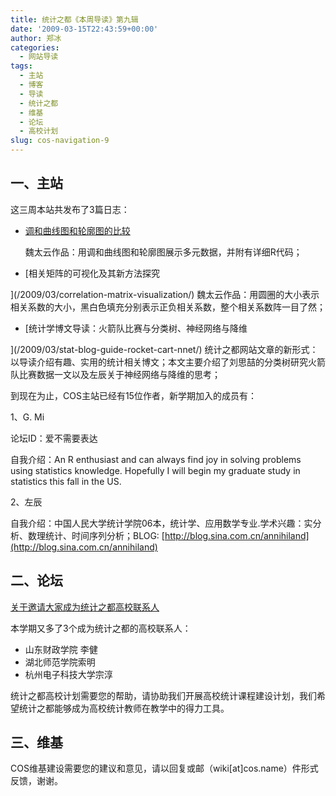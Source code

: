 ```yaml
---
title: 统计之都《本周导读》第九辑
date: '2009-03-15T22:43:59+00:00'
author: 郑冰
categories:
  - 网站导读
tags:
  - 主站
  - 博客
  - 导读
  - 统计之都
  - 维基
  - 论坛
  - 高校计划
slug: cos-navigation-9
---
```


## 一、主站

这三周本站共发布了3篇日志：

  * [调和曲线图和轮廓图的比较](/2009/03/parallel-coordinates-and-andrews-curve/)
  
    魏太云作品：用调和曲线图和轮廓图展示多元数据，并附有详细R代码；
  * [相关矩阵的可视化及其新方法探究
  
](/2009/03/correlation-matrix-visualization/) 魏太云作品：用圆圈的大小表示相关系数的大小，黑白色填充分别表示正负相关系数，整个相关系数阵一目了然；
  * [统计学博文导读：火箭队比赛与分类树、神经网络与降维
  
](/2009/03/stat-blog-guide-rocket-cart-nnet/) 统计之都网站文章的新形式：以导读介绍有趣、实用的统计相关博文；本文主要介绍了刘思喆的分类树研究火箭队比赛数据一文以及左辰关于神经网络与降维的思考；

到现在为止，COS主站已经有15位作者，新学期加入的成员有：

1、G. Mi
  
论坛ID：爱不需要表达
  
自我介绍：An R enthusiast and can always find joy in solving problems using statistics knowledge. Hopefully I will begin my graduate study in statistics this fall in the US.

2、左辰
  
自我介绍：中国人民大学统计学院06本，统计学、应用数学专业.学术兴趣：实分析、数理统计、时间序列分析；BLOG: [http://blog.sina.com.cn/annihiland](http://blog.sina.com.cn/annihiland)

## 二、论坛

[关于邀请大家成为统计之都高校联系人](https://cos.name/cn/topic/13026)

本学期又多了3个成为统计之都的高校联系人：

  * 山东财政学院 李健
  * 湖北师范学院索明
  * 杭州电子科技大学宗淳

统计之都高校计划需要您的帮助，请协助我们开展高校统计课程建设计划，我们希望统计之都能够成为高校统计教师在教学中的得力工具。

## 三、维基

COS维基建设需要您的建议和意见，请以回复或邮（wiki[at]cos.name）件形式反馈，谢谢。
